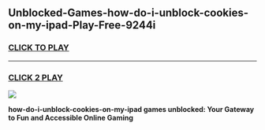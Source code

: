
## Unblocked-Games-how-do-i-unblock-cookies-on-my-ipad-Play-Free-9244i
<h3>
<a href="https://premium76.site?title=how-do-i-unblock-cookies-on-my-ipad&ref=21A">CLICK TO PLAY</a></h3>
<hr>

<h3>
<a href="https://premium76.site?title=how-do-i-unblock-cookies-on-my-ipad&ref=21A">CLICK 2 PLAY</a>
  
</h3>

<a href="https://premium76.site?title=how-do-i-unblock-cookies-on-my-ipad&ref=21A"><img src="https://clearcache.store/games.png"></a>


**how-do-i-unblock-cookies-on-my-ipad games unblocked: Your Gateway to Fun and Accessible Online Gaming**
